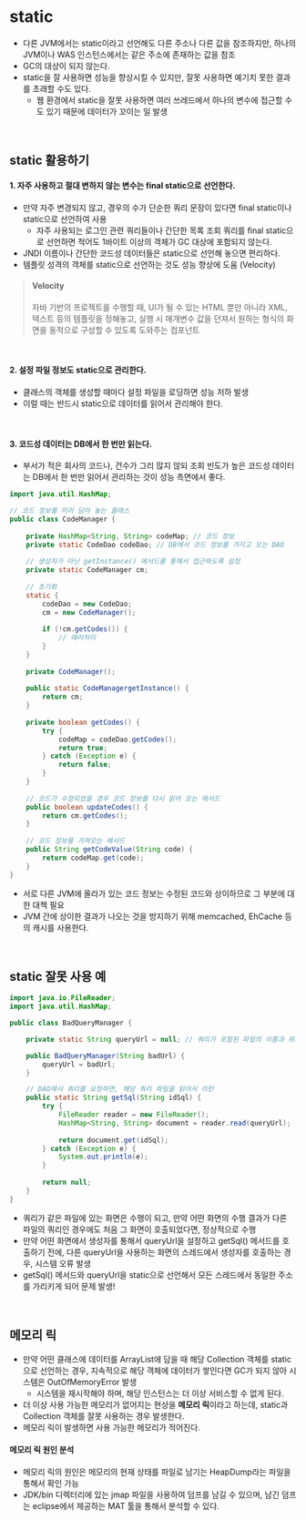 # static
- 다른 JVM에서는 static이라고 선언해도 다른 주소나 다른 값을 참조하지만, 하나의 JVM이나 WAS 인스턴스에서는 같은 주소에 존재하는 값을 참조
- GC의 대상이 되지 않는다.
- static을 잘 사용하면 성능을 향상시킬 수 있지만, 잘못 사용하면 예기치 못한 결과를 초래할 수도 있다.
  - 웹 환경에서 static을 잘못 사용하면 여러 쓰레드에서 하나의 변수에 접근할 수도 있기 때문에 데이터가 꼬이는 일 발생

<br>

## static 활용하기
#### 1. 자주 사용하고 절대 변하지 않는 변수는 final static으로 선언한다.
- 만약 자주 변경되지 않고, 경우의 수가 단순한 쿼리 문장이 있다면 final static이나 static으로 선언하여 사용
  - 자주 사용되는 로그인 관련 쿼리들이나 간단한 목록 조회 쿼리를 final static으로 선언하면 적어도 1바이트 이상의 객체가 GC 대상에 포함되지 않는다.
- JNDI 이름이나 간단한 코드성 데이터들은 static으로 선언해 놓으면 편리하다.
- 템플릿 성격의 객체를 static으로 선언하는 것도 성능 향상에 도움 (Velocity)

> #### Velocity
> 자바 기반의 프로젝트를 수행할 때, UI가 될 수 있는 HTML 뿐만 아니라 XML, 텍스트 등의 템플릿을 정해놓고, 실행 시 매개변수 값을 던져서 원하는 형식의 화면을 동적으로 구성할 수 있도록 도와주는 컴포넌트

<br>

#### 2. 설정 파일 정보도 static으로 관리한다.
- 클래스의 객체를 생성할 때마다 설정 파일을 로딩하면 성능 저하 발생
- 이럴 때는 반드시 static으로 데이터를 읽어서 관리해야 한다.

<br>

#### 3. 코드성 데이터는 DB에서 한 번만 읽는다.
- 부서가 적은 회사의 코드나, 건수가 그리 많지 않되 조회 빈도가 높은 코드성 데이터는 DB에서 한 번만 읽어서 관리하는 것이 성능 측면에서 좋다.

```java
import java.util.HashMap;

// 코드 정보를 미리 담아 놓는 클래스
public class CodeManager {
    
    private HashMap<String, String> codeMap; // 코드 정보
    private static CodeDao codeDao; // DB에서 코드 정보를 가지고 오는 DAO
    
    // 생성자가 아닌 getInstance() 메서드를 통해서 접근하도록 설정
    private static CodeManager cm;
    
    // 초기화
    static {
        codeDao = new CodeDao;
        cm = new CodeManager();
        
        if (!cm.getCodes()) {
            // 에러처리
        }
    }
    
    private CodeManager();
    
    public static CodeManagergetInstance() {
        return cm;
    }
    
    private boolean getCodes() {
        try {
            codeMap = codeDao.getCodes();
            return true;
        } catch (Exception e) {
            return false;
        }
    }
    
    // 코드가 수정되었을 경우 코드 정보를 다시 읽어 오는 메서드
    public boolean updateCodes() {
        return cm.getCodes();
    }
    
    // 코드 정보를 가져오는 메서드
    public String getCodeValue(String code) {
        return codeMap.get(code);
    }
}
```

- 서로 다른 JVM에 올라가 있는 코드 정보는 수정된 코드와 상이하므로 그 부분에 대한 대첵 필요
- JVM 간에 상이한 결과가 나오는 것을 방지하기 위해 memcached, EhCache 등의 캐시를 사용한다.

<br>

## static 잘못 사용 예

```java
import java.io.FileReader;
import java.util.HashMap;

public class BadQueryManager {

    private static String queryUrl = null; // 쿼리가 포함된 파일의 이름과 위치

    public BadQueryManager(String badUrl) {
        queryUrl = badUrl;
    }

    // DAO에서 쿼리를 요청하면, 해당 쿼리 파일을 읽어서 리턴
    public static String getSql(String idSql) {
        try {
            FileReader reader = new FileReader();
            HashMap<String, String> document = reader.read(queryUrl);
            
            return document.get(idSql);
        } catch (Exception e) {
            System.out.println(e);
        }
        
        return null;
    }
}
```

- 쿼리가 같은 파일에 있는 화면은 수행이 되고, 만약 어떤 화면의 수행 결과가 다른 파일의 쿼리인 경우에도 처음 그 화면이 호출되었다면, 정상적으로 수행
- 만약 어떤 화면에서 생성자를 통해서 queryUrl을 설정하고 getSql() 메서드를 호출하기 전에, 다른 queryUrl을 사용하는 화면의 스레드에서 생성자를 호출하는 경우, 시스템 오류 발생
- getSql() 메서드와 queryUrl을 static으로 선언해서 모든 스레드에서 동일한 주소를 가리키게 되어 문제 발생!

<br>

## 메모리 릭
- 만약 어떤 클래스에 데이터를 ArrayList에 담을 때 해당 Collection 객체를 static으로 선언하는 경우, 지속적으로 해당 객체에 데이터가 쌓인다면 GC가 되지 않아 시스템은 OutOfMemoryError 발생
  - 시스템을 재시작해야 하며, 해당 인스턴스는 더 이상 서비스할 수 없게 된다.
- 더 이상 사용 가능한 메모리가 없어지는 현상을 **메모리 릭**이라고 하는데, static과 Collection 객체를 잘못 사용하는 경우 발생한다.
- 메모리 릭이 발생하면 사용 가능한 메모리가 적어진다.

#### 메모리 릭 원인 분석
- 메모리 릭의 원인은 메모리의 현재 상태를 파일로 남기는 HeapDump라는 파일을 통해서 확인 가능
- JDK/bin 디렉터리에 있는 jmap 파일을 사용하여 덤프를 남길 수 있으며, 남긴 덤프는 eclipse에서 제공하는 MAT 툴을 통해서 분석할 수 있다.


